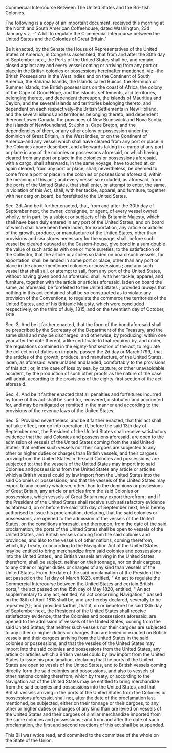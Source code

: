 Commercial Intercourse Between The United States and the Bri- tish Colonies.The following is a copy of an important document, received this morning at the North and South American Coffeehouse, dated Washington, 23d January viz. –" A bill to regulate the Commercial Intercourse between the United States and the Colonies of Great Britain."Be it enacted, by the Senate the House of Representatives of the United States of America, in Congress assembled, that from and after the 30th day of September next, the Ports of the United States shall be, and remain, closed against any and every vessel coming or arriving from any port or place in the British colonies or possessions hereinafter mentioned, viz:–the British Possessions in the West Indies and on the Continent of South America, the Bahama Islands, the Islands called Buicos, the Bermuda or Summer Islands, the British possessions on the coast of Africa, the colony of the Cape of Good Hope, and the islands, settlements, and territories, belonging thereto, and dependent thereupon, the islands of Mauritius and Ceylon, and the several islands and territories belonging thereto, and dependent on each respectively–the British Settlements in New Holland, and the several islands and territories belonging thereto, and dependent thereon–Lower Canada, the provinces of New Brunswick and Nova Scotia, the islands of Newfoundland, St John's, Cape Breton, and the dependencies of them, or any other colony or possession under the dominion of Great Britain, in the West Indies, or on the Continent of America–and any vessel which shall have cleared from any port or place in the Colonies above described, and afterwards taking in a cargo at any port or place in any of the colonies or possessons aforesaid, or which having cleared from any port or place in the colonies or possessions aforesaid, with a cargo, shall afterwards, in the same voyage, have touched at, or again cleared, from any port or place, shall, nevertheless, be deemed to come from a port or place in the colonies or possessions aforesaid, within the meaning of this act ; and every vessel so excluded, as aforesaid, from the ports of the United States, that shall enter, or attempt to enter, the same, in violation of this Act, shall, with her tackle, apparel, and furniture, together with her carg on board, be forefeited to the United States.Sec. 2d. And be it further enacted, that, from and after the 30th day of September next, the owner, consignee, or agent, of every vessel owned wholly, or in part, by a subject or subjects of his Britannic Majesty, which shall have been duly entered in any port of the United States, and on board of which shall have been there laden, for exportation, any article or articles of the growth, produce, or manufacture of the United States, other than provisions and sea stores necessary for the voyage, shall, before such vessel be cleared outward at the Custom-house, give bond in a sum double the value of such articles with one or more sureties, to the satisfaction of the Collector, that the article or articles so laden on board such vessels, for exportation, shall be landed in some port or place, other than any port or place in the above-mentioned colonies or possessions ; and any such vessel that shall sail, or attempt to sail, from any port of the United States, without having given bond as aforesaid, shall, with her tackle, apparel, and furniture, together with the article or articles aforesaid, laden on board the same, as aforesaid, be forefeited to the United States ; provided *always*  that nothing in this act contained shall be so constructed as to violate any provision of the Conventions, to regulate the commerce the territories of the United States, and of his Brittanic Majesty, which were concluded respectively, on the third of July, 1815, and on the twentieth day of October, 1818.Sec. 3. And be it farther enacted, that the form of the bond aforesaid shall be prescribed by the Secretary of the Department of the Treasury, and the same shall and may be discharged, and otherwise, by producing, within one year after the date thereof, a like certificate to that required by, and under, the regulations contained in the eighty-first section of the act, to regulate the collection of duties on imports, passed the 2d day or March 1799,–that the articles of the growth, produce, and manufacture, of the United States, laden, as aforesaid, were unladen and landed, comfortably to the provisions of this act ; or, in the case of loss by sea, by capture, or other unavaoidable accident, by the production of such other proofs as the nature of the case will admit, according to the provisions of the eighty-first section of the act aforesaid.Sec. 4. And be it farther enacted that all penalties and forfeitures incurred by force of this act shall be sued for, recovered, distributed and accounted for, and may be mitigated or remitted in the manner and according to the provisions of the revenue laws of the United States.Sec. 5. Provided nevertheless, and be it farther enacted, that this act shall not take effect, nor go into operation, if, before the said 13th day of September next, the President of the United States shall receive satisfactory evidence that the said Colonies and possessions aforesaid, are open to the admission of vessels of the United States coming from the said United States; that neither such vessels nor their cargoes are subjected to any other or higher duties or charges than British vessels, and their cargoes arriving from the United States in the said Colonies and possessions, are subjected to; that the vessels of the United States may import into said Colonies and possessions from the United States any article or articles which a British vessel could by law import from the United States into the said Colonies or possessions; and that the vessels of the United States may export to any country whatever, other than to the dominions or possesions of Great Britain, any article or articles from the said Colonies or possessions, which vessels of Great Britain may export therefrom ; and if the President of the United States shall receive such satisafactory evidence as aforesaid, on or before the said 13th day of September next, he is hereby authorised to issue his proclamation, declaring, that the said colonies or possessions, are opened to the admission of the vessels of the United States, on the conditions aforesaid, and thereupon, from the date of the said proclamation, the ports of the United States shall be open to vessels of the United States, and British vessels coming from the said colonies and provinces, and also to the vessels of other nations, coming therefrom, which, by Treaty, or according to the Navigation Act of the United States, may be entitled to bring merchandize from said colonies and possessions into the United States ; and British vessels arriving in the United States therefrom, shall be subject, neither on their tonnage, nor on their cargoes, to any other or higher duties or charges of any kind than vessels of the United States. From the date of the said proclamation of the President the act passed on the 1st day of March 1823, entitled, " An act to regulate the Commercial Intercourse between the United States and certain British ports;" the act passed on the 15th day of May 1820, entitled, " An act supplementary to any act, entitled, An act concerning Navigation," passed on the 18th of April 1818 shall be, and are hereby declared, severally to be repeated[?] ; and provided farther, that if, on or bebefore the said 13th day of September next, the President of the United States shall receive satisfactory evidence, that the Colonies and possessions aforesaid, are opened to the admission of vessels of the United States, coming from the said United States, that neither such vessels nor their cargoes are subjected to any other or higher duties or charges than are levied or exacted on British vessels and their cargoes arriving from the United States in the said colonies or possessions, and that the vessles of the United States may import into the said colonies and possessions from the United States, any article or articles which a British vessel could by law import from the United States to issue his proclamation, declaring that the ports of the United States are open to vesels of the United States, and to British vessels coming directly form the said colonies and possessions, and also to vessels of other nations coming therefrom, which by treaty, or according to the Navigation act of the United States may be entitled to bring merchandize from the said colonies and possessions into the United States, and that British vessels arriving in the ports of the United States from the Colonies or possessions aforesaid, shall not, after the date of the proclamation last mentioned, be subjected, either on their tonnage or their cargoes, to any other or higher duties or charges of any kind than are levied on vessels of the United States and their cargoes of similar merchandize imported from the same colonies and possessions ; and from and after the date of such proclamation, the first and second reactions of this act shall be suspended.This Bill was wtice read, and commited to the committee of the whole on the State of the Union.
                      
---

